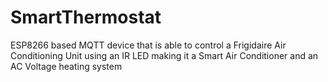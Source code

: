 # SmartThermostat
ESP8266 based MQTT device that is able to control a Frigidaire Air Conditioning Unit using an IR LED making it a Smart Air Conditioner and an AC Voltage heating system
